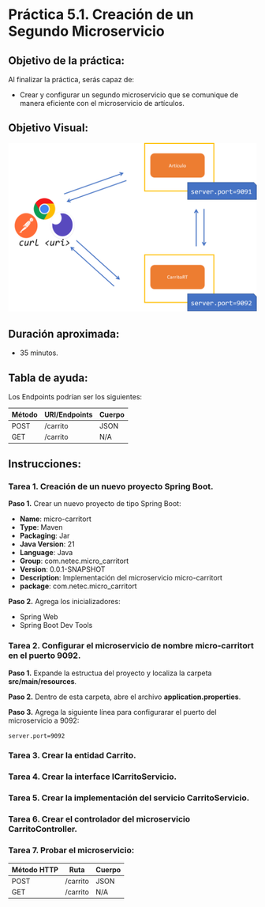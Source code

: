 # Práctica 5.1. Creación de un Segundo Microservicio 

## Objetivo de la práctica:
Al finalizar la práctica, serás capaz de:
- Crear y configurar un segundo microservicio que se comunique de manera eficiente con el microservicio de artículos.

## Objetivo Visual:

<div style="text-align: center;">
    <img src="../images/ro7.png" alt="Spring Tool Suite">
</div>


## Duración aproximada:
- 35 minutos.

## Tabla de ayuda:
Los Endpoints podrían ser los siguientes:

| Método | URI/Endpoints                     | Cuerpo  |
|--------|----------------------------------|--------|
| POST   | /carrito  | JSON |
| GET    | /carrito | N/A |


## Instrucciones:

### Tarea 1. Creación de un nuevo proyecto Spring Boot.

**Paso 1.** Crear un nuevo proyecto de tipo Spring Boot: 
* **Name**: micro-carritort
* **Type**: Maven
* **Packaging**: Jar
* **Java Version**: 21
* **Language**: Java
* **Group**: com.netec.micro_carritort
* **Version**: 0.0.1-SNAPSHOT
* **Description**: Implementación del microservicio micro-carritort
* **package**: com.netec.micro_carritort


**Paso 2.** Agrega los inicializadores:

* Spring Web
* Spring Boot Dev Tools

### Tarea 2. Configurar el microservicio de nombre micro-carritort en el puerto 9092.

**Paso 1.** Expande la estructua del proyecto y localiza la carpeta **src/main/resources**.

**Paso 2.** Dentro de esta carpeta, abre el archivo **application.properties**.

**Paso 3.** Agrega la siguiente línea para configurarar el puerto del microservicio a 9092:

```properties
server.port=9092
```

### Tarea 3. Crear la entidad Carrito.

### Tarea 4. Crear la interface ICarritoServicio.

### Tarea 5. Crear la implementación del servicio CarritoServicio.

### Tarea 6. Crear el controlador del microservicio CarritoController.

### Tarea 7. Probar el microservicio:

| Método HTTP | Ruta     | Cuerpo |
|-------------|----------|--------|
| POST        | /carrito |  JSON  |
| GET         | /carrito |   N/A  |
